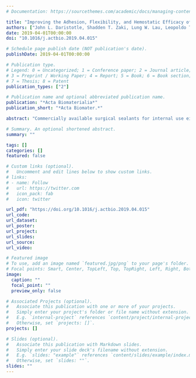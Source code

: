 ```yaml
---
# Documentation: https://sourcethemes.com/academic/docs/managing-content/

title: "Improving the Adhesion, Flexibility, and Hemostatic Efficacy of a Sprayable Polymer Blend Surgical Sealant by Incorporating Silica Particles"
authors: ["John L. Daristotle, Shadden T. Zaki, Lung W. Lau, Leopoldo Torres Jr, Aristotelis Zografos, Priya Srinivasan, Anthony D. Sandler, Peter Kofinas"]
date: 2019-04-01T00:00:00
doi: "10.1016/j.actbio.2019.04.015"

# Schedule page publish date (NOT publication's date).
publishDate: 2019-04-01T00:00:00

# Publication type.
# Legend: 0 = Uncategorized; 1 = Conference paper; 2 = Journal article;
# 3 = Preprint / Working Paper; 4 = Report; 5 = Book; 6 = Book section;
# 7 = Thesis; 8 = Patent
publication_types: ["2"]

# Publication name and optional abbreviated publication name.
publication: "*Acta Biomaterialia*"
publication_short: "*Acta Biomater.*"

abstract: "Commercially available surgical sealants for internal use either lack sufficient adhesion or produce cytotoxicity. This work describes a surgical sealant based on a polymer blend of poly(lactic-co-glycolic acid) (PLGA) and poly(ethylene glycol) (PEG) that increases wet tissue adherence by incorporation of nano-tomicroscale silica particles, without significantly affecting cell viability, biodegradation rate, or local inflammation. In functional studies, PLGA/PEG/silica composite sealants produce intestinal burst pressures that are comparable to cyanoacrylate glue (160 mmHg), ~2 times greater than the noncomposite sealant (59 mmHg), and ~3 times greater than fibrin glue (49 mmHg). The addition of silica to PLGA/PEG is compatible with a sprayable in situ deposition method called solution blow spinning and decreases coagulation time in vitro and in vivo. These improvements are biocompatible and cause minimal additional inflammation, demonstrating the potential of a simple composite design to increase adhesion to wet tissue through physical, noncovalent mechanisms and enable use in procedures requiring simultaneous occlusion and hemostasis."

# Summary. An optional shortened abstract.
summary: ""

tags: []
categories: []
featured: false

# Custom links (optional).
#   Uncomment and edit lines below to show custom links.
# links:
# - name: Follow
#   url: https://twitter.com
#   icon_pack: fab
#   icon: twitter

url_pdf: "https://doi.org/10.1016/j.actbio.2019.04.015"
url_code:
url_dataset:
url_poster:
url_project:
url_slides:
url_source:
url_video:

# Featured image
# To use, add an image named `featured.jpg/png` to your page's folder. 
# Focal points: Smart, Center, TopLeft, Top, TopRight, Left, Right, BottomLeft, Bottom, BottomRight.
image:
  caption: ""
  focal_point: ""
  preview_only: false

# Associated Projects (optional).
#   Associate this publication with one or more of your projects.
#   Simply enter your project's folder or file name without extension.
#   E.g. `internal-project` references `content/project/internal-project/index.md`.
#   Otherwise, set `projects: []`.
projects: []

# Slides (optional).
#   Associate this publication with Markdown slides.
#   Simply enter your slide deck's filename without extension.
#   E.g. `slides: "example"` references `content/slides/example/index.md`.
#   Otherwise, set `slides: ""`.
slides: ""
---
```

